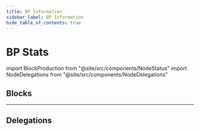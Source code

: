 ```yaml
---
title: BP Information
sidebar_label: BP Information
hide_table_of_contents: true
---
```


# BP Stats

import BlockProduction from "@site/src/components/NodeStatus"
import NodeDelegations from "@site/src/components/NodeDelegations"

## Blocks
<BlockProduction apiUrl="node_info.json" isRelative="true">
</BlockProduction>

* * *
## Delegations
<NodeDelegations apiUrl="node_delegations.json" isRelative="true">
</NodeDelegations>
